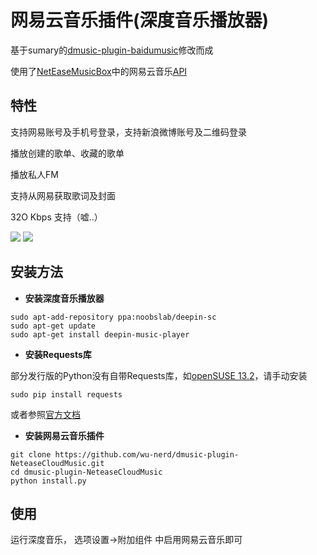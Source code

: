 网易云音乐插件(深度音乐播放器)
========================

基于sumary的[dmusic-plugin-baidumusic](https://github.com/sumary/dmusic-plugin-baidumusic)修改而成

使用了[NetEaseMusicBox](https://github.com/bluetomlee/NetEase-MusicBox)中的网易云音乐[API](https://github.com/bluetomlee/NetEase-MusicBox/blob/master/src/api.py)


特性
--------


支持网易账号及手机号登录，支持新浪微博账号及二维码登录

播放创建的歌单、收藏的歌单

播放私人FM

支持从网易获取歌词及封面

32O Kbps 支持（嘘..）

![](https://raw.githubusercontent.com/wu-nerd/dmusic-plugin-NeteaseCloudMusic/master/neteasecloudmusic/images/screenshot003.png)
![](https://raw.githubusercontent.com/wu-nerd/dmusic-plugin-NeteaseCloudMusic/master/neteasecloudmusic/images/screenshot004.png)

安装方法
----------------------
- **安装深度音乐播放器**
```
sudo apt-add-repository ppa:noobslab/deepin-sc
sudo apt-get update
sudo apt-get install deepin-music-player
```
- **安装Requests库**

部分发行版的Python没有自带Requests库，如[openSUSE 13.2](https://github.com/wu-nerd/dmusic-plugin-NeteaseCloudMusic/issues/3)，请手动安装
```
sudo pip install requests
```
或者参照[官方文档](http://docs.python-requests.org/en/latest/user/install/#install)


- **安装网易云音乐插件**
```
git clone https://github.com/wu-nerd/dmusic-plugin-NeteaseCloudMusic.git
cd dmusic-plugin-NeteaseCloudMusic
python install.py
```

使用
----

运行深度音乐， 选项设置->附加组件 中启用网易云音乐即可
